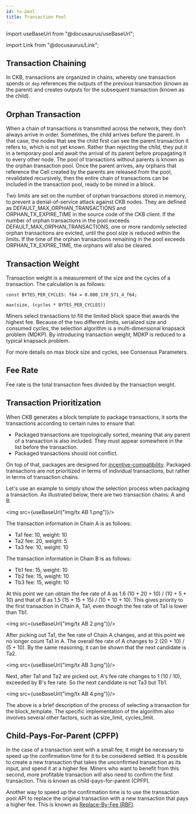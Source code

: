 ```yaml
---
id: tx-pool
title: Transaction Pool
---
```


import useBaseUrl from "@docusaurus/useBaseUrl";

import Link from "@docusaurus/Link";

## Transaction Chaining

In CKB, transactions are organized in chains, whereby one transaction spends or `dep` references the outputs of the previous transaction (known as the parent)  and creates outputs for the subsequent transaction (known as the child).

## Orphan Transaction

When a chain of transactions is transmitted across the network, they don’t always arrive in order. Sometimes, the child arrives before the parent. In that case, the nodes that see the child first can see the parent transaction it refers to, which is not yet known. Rather than rejecting the child, they put it in a temporary pool and await the arrival of its parent before propagating it to every other node. The pool of transactions without parents is known as the orphan transaction pool. Once the parent arrives, any orphans that reference the Cell created by the parents are released from the pool, revalidated recursively, then the entire chain of transactions can be included in the transaction pool, ready to be mined in a block.

Two limits are set on the number of orphan transactions stored in memory, to prevent a denial-of-service attack against CKB nodes. They are defined as DEFAULT_MAX_ORPHAN_TRANSACTIONS and ORPHAN_TX_EXPIRE_TIME in the source code of the CKB client. If the number of orphan transactions in the pool exceeds DEFAULT_MAX_ORPHAN_TRANSACTIONS, one or more randomly selected orphan transactions are evicted, until the pool size is reduced within the limits. If the time of the orphan transactions remaining in the pool exceeds ORPHAN_TX_EXPIRE_TIME, the orphans will also be cleared.

## Transaction Weight

Transaction weight is a measurement of the size and the cycles of a transaction. The calculation is as follows:
```
const BYTES_PER_CYCLES: f64 = 0.000_170_571_4_f64;

max(size, (cycles * BYTES_PER_CYCLES))
```

Miners select transactions to fill the limited block space that awards the highest fee. Because of the two different limits, serialized size and consumed cycles, the selection algorithm is a multi-dimensional knapsack problem (MDKP). By introducing transaction weight, MDKP is reduced to a typical knapsack problem.

For more details on max block size and cycles, see Consensus Parameters.

## Fee Rate

Fee rate is the total transaction fees divided by the transaction weight.

## Transaction Prioritization

When CKB generates a block template to package transactions, it sorts the transactions according to certain rules to ensure that:

- Packaged transactions are topologically sorted, meaning that any parent of a transaction is also included. They must appear somewhere in the list before the transaction.
- Packaged transactions should not conflict.

On top of that, packages are designed for [incentive-compatibility](https://en.wikipedia.org/wiki/Incentive_compatibility). Packaged transactions are not prioritized in terms of individual transactions, but rather in terms of transaction chains.

Let's use an example to simply show the selection process when packaging a transaction. As illustrated below, there are two transaction chains: A and B.

<img src={useBaseUrl("img/tx AB 1.png")}/>

The transaction information in Chain A is as follows:

- Ta1 fee: 10, weight: 10
- Ta2 fee: 20, weight: 5
- Ta3 fee: 10, weight: 10

The transaction information in Chain B is as follows:

- Tb1 fee: 15, weight: 10
- Tb2 fee: 15, weight: 10
- Tb3 fee: 15, weight: 10

At this point we can obtain the fee rate of A as 1.6 (10 + 20 + 10) / (10 + 5 + 10) and that of B as 1.5 (15 + 15 + 15) / (10 + 10 + 10). This gives priority to the first transaction in Chain A, Ta1, even though the fee rate of Ta1 is lower than Tb1.

<img src={useBaseUrl("img/tx AB 2.png")}/>

After picking out Ta1, the fee rate of Chain A changes, and at this point we no longer count Ta1 in A. The overall fee rate of A changes to 2 (20 + 10) / (5 + 10). By the same reasoning, it can be shown that the next candidate is Ta2.

<img src={useBaseUrl("img/tx AB 3.png")}/>

Next, after Ta1 and Ta2 are picked out, A's fee rate changes to 1 (10 / 10), exceeded by B's fee rate. So the next candidate is not Ta3 but Tb1.

<img src={useBaseUrl("img/tx AB 4.png")}/>

The above is a brief description of the process of selecting a transaction for the block_template. The specific implementation of the algorithm also involves several other factors, such as size_limit, cycles_limit.

## Child-Pays-For-Parent (CPFP)

In the case of a transaction sent with a small fee, it might be necessary to speed up the confirmation time for it to be considered settled. It is possible to create a new transaction that takes the unconfirmed transaction as its input, and spend it at a higher fee. Miners who want to benefit from this second, more profitable transaction will also need to confirm the first transaction. This is known as child-pays-for-parent (CPFP).

Another way to speed up the confirmation time is to use the transaction pool API to replace the original transaction with a new transaction that pays a higher fee. This is known as [Replace-By-Fee (RBF)](/tx-pool-rbf).
